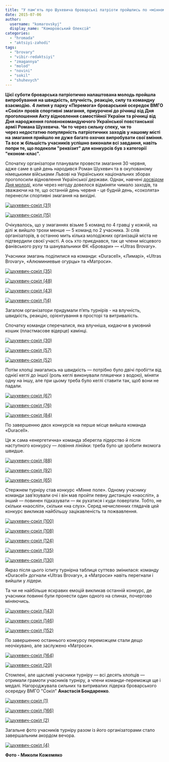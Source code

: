 ```yaml
---
title: "У пам'ять про Шухевича броварські патріоти пройшлись по «мінному полю»"
date: 2015-07-06
author: 
  username: "komarovskyj"
  display_name: "Комаровський Олексій"
categories: 
  - "hromada"
  - "aktsiyi-zahodi"
tags: 
  - "brovary"
  - "vibir-redaktsiyi"
  - "zmagannya"
  - "molod"
  - "novini"
  - "sokil"
  - "shuhevych"
---
```


**Цієї суботи броварська патріотично налаштована молодь пройшла випробування на швидкість, влучність, реакцію, силу та командну взаємодію.** **4 липня у парку «Перемога» броварський осередок ВМГО «Сокіл» провів спортивні змагання,** **приурочені до річниці від Дня проголошення Акту відновлення самостійної України та річниці від Дня народження головнокомандуючого Української повстанської армії Романа Шухевича. Чи то через сильну спеку, чи то через недостатню популярність патріотичних заходів у нашому місті на змагання прийшло не дуже багато охочих випробувати свої вміння. Та все ж більшість учасників успішно виконали всі завдання, навіть попри те, що подеколи "реквізит" для конкурсів був з категорії "економ-клас".**

Спочатку організатори планували провести змагання 30 червня, адже саме в цей день народився Роман Шухевич та в окупованому німецькими військами Львові на Українських національних зборах проголосили відновлення Української держави. Однак, навчені [досвідом Дня молоді,](https://mpz.brovary.org/drajv-proty-doshhu-den-molodi-u-brovarah-vryatuvaly-avtorali-ta-superbarabanshhytsi/) коли через негоду довелося відміняти чимало заходів, та зважаючи на те, що останній день червня - це будній день, «соколята» перенесли спортивні змагання на вихідні.

[![шухевич-сокіл (31)](https://mpz.brovary.org/wp-content/uploads/2015/07/shuhevych-sokil-31.jpg)](https://mpz.brovary.org/wp-content/uploads/2015/07/shuhevych-sokil-31.jpg)

[![шухевич-сокіл (15)](https://mpz.brovary.org/wp-content/uploads/2015/07/shuhevych-sokil-15.jpg)](https://mpz.brovary.org/wp-content/uploads/2015/07/shuhevych-sokil-15.jpg)

Очікувалось, що у змаганнях візьме 5 команд по 4 гравці у кожній, на ділі ж вийшло трохи менше — 5 команд по 2 учасника. Зі слів організаторів, в останню мить кілька молодіжних організацій міста не підтвердили своєї участі. А ось хто приєднався, так це члени місцевого фанівського руху та шанувальники ФК «Бровари» — «Ultras Brovary».

Учасники змагань поділилися на команди: «Duracell», «Лимарі», «Ultras Brovary», «Алюминиевые огурцы» та «Матроси».

[![шухевич-сокіл (35)](https://mpz.brovary.org/wp-content/uploads/2015/07/shuhevych-sokil-35.jpg)](https://mpz.brovary.org/wp-content/uploads/2015/07/shuhevych-sokil-35.jpg)

[![шухевич-сокіл (48)](https://mpz.brovary.org/wp-content/uploads/2015/07/shuhevych-sokil-48.jpg)](https://mpz.brovary.org/wp-content/uploads/2015/07/shuhevych-sokil-48.jpg)

[![шухевич-сокіл (43)](https://mpz.brovary.org/wp-content/uploads/2015/07/shuhevych-sokil-43.jpg)](https://mpz.brovary.org/wp-content/uploads/2015/07/shuhevych-sokil-43.jpg)

[![шухевич-сокіл (14)](https://mpz.brovary.org/wp-content/uploads/2015/07/shuhevych-sokil-14.jpg)](https://mpz.brovary.org/wp-content/uploads/2015/07/shuhevych-sokil-14.jpg)

Загалом організатори придумали п’ять турнірів - на влучність, швидкість, реакцію, орієнтування в просторі та витривалість.

Спочатку команди сперечалися, яка влучніша, кидаючи в умовний кошик (пластмасове відерце) камінці.

[![шухевич-сокіл (30)](https://mpz.brovary.org/wp-content/uploads/2015/07/shuhevych-sokil-30.jpg)](https://mpz.brovary.org/wp-content/uploads/2015/07/shuhevych-sokil-30.jpg)

[![шухевич-сокіл (57)](https://mpz.brovary.org/wp-content/uploads/2015/07/shuhevych-sokil-57.jpg)](https://mpz.brovary.org/wp-content/uploads/2015/07/shuhevych-sokil-57.jpg)

[![шухевич-сокіл (52)](https://mpz.brovary.org/wp-content/uploads/2015/07/shuhevych-sokil-52.jpg)](https://mpz.brovary.org/wp-content/uploads/2015/07/shuhevych-sokil-52.jpg)

Потім хлопці змагались на швидкість — потрібно було двічі пробігти від однієї кеглі до іншої (роль кеглі виконували пляшечки з водою), міняти одну на іншу, але при цьому треба було кеглі ставити так, щоб вони не падали.

[![шухевич-сокіл (67)](https://mpz.brovary.org/wp-content/uploads/2015/07/shuhevych-sokil-67.jpg)](https://mpz.brovary.org/wp-content/uploads/2015/07/shuhevych-sokil-67.jpg)

[![шухевич-сокіл (76)](https://mpz.brovary.org/wp-content/uploads/2015/07/shuhevych-sokil-76.jpg)](https://mpz.brovary.org/wp-content/uploads/2015/07/shuhevych-sokil-76.jpg)

[![шухевич-сокіл (84)](https://mpz.brovary.org/wp-content/uploads/2015/07/shuhevych-sokil-84.jpg)](https://mpz.brovary.org/wp-content/uploads/2015/07/shuhevych-sokil-84.jpg)

По завершенню двох конкурсів на перше місце вийшла команда «Duracell».

Ця ж сама «енергетична» команда зберегла лідерство й після наступного конкурсу — ловіння лінійки: треба було це зробити якомога швидше.

[![шухевич-сокіл (88)](https://mpz.brovary.org/wp-content/uploads/2015/07/shuhevych-sokil-88.jpg)](https://mpz.brovary.org/wp-content/uploads/2015/07/shuhevych-sokil-88.jpg)

[![шухевич-сокіл (92)](https://mpz.brovary.org/wp-content/uploads/2015/07/shuhevych-sokil-92.jpg)](https://mpz.brovary.org/wp-content/uploads/2015/07/shuhevych-sokil-92.jpg)

[![шухевич-сокіл (65)](https://mpz.brovary.org/wp-content/uploads/2015/07/shuhevych-sokil-65.jpg)](https://mpz.brovary.org/wp-content/uploads/2015/07/shuhevych-sokil-65.jpg)

Стержнем турніру став конкурс «Мінне поле». Одному учаснику команди зав’язували очі і він мав пройти певну дистанцію «наосліп», а інший — повинен підказувати — як рухатися і куди повертати. Тобто, не скільки «наосліп», скільки «на слух». Серед нечисленних глядачів цей конкурс викликав найбільшу зацікавленість та пожвавлення.

[![шухевич-сокіл (100)](https://mpz.brovary.org/wp-content/uploads/2015/07/shuhevych-sokil-100.jpg)](https://mpz.brovary.org/wp-content/uploads/2015/07/shuhevych-sokil-100.jpg)

[![шухевич-сокіл (108)](https://mpz.brovary.org/wp-content/uploads/2015/07/shuhevych-sokil-108.jpg)](https://mpz.brovary.org/wp-content/uploads/2015/07/shuhevych-sokil-108.jpg)

[![шухевич-сокіл (124)](https://mpz.brovary.org/wp-content/uploads/2015/07/shuhevych-sokil-124.jpg)](https://mpz.brovary.org/wp-content/uploads/2015/07/shuhevych-sokil-124.jpg)

[![шухевич-сокіл (135)](https://mpz.brovary.org/wp-content/uploads/2015/07/shuhevych-sokil-135.jpg)](https://mpz.brovary.org/wp-content/uploads/2015/07/shuhevych-sokil-135.jpg)

[![шухевич-сокіл (130)](https://mpz.brovary.org/wp-content/uploads/2015/07/shuhevych-sokil-130.jpg)](https://mpz.brovary.org/wp-content/uploads/2015/07/shuhevych-sokil-130.jpg)

Якраз після цього іспиту турнірна таблиця суттєво змінилася: команду «Duracell» догнали «Ultras Brovary», а «Матроси» навіть перегнали і вийшли у лідери.

Та чи не найбільше яскравих емоцій викликав останній конкурс, де учасники повинні були пронести один одного на спинах, почергово міняючись.

[![шухевич-сокіл (143)](https://mpz.brovary.org/wp-content/uploads/2015/07/shuhevych-sokil-143.jpg)](https://mpz.brovary.org/wp-content/uploads/2015/07/shuhevych-sokil-143.jpg)

[![шухевич-сокіл (146)](https://mpz.brovary.org/wp-content/uploads/2015/07/shuhevych-sokil-146.jpg)](https://mpz.brovary.org/wp-content/uploads/2015/07/shuhevych-sokil-146.jpg)

[![шухевич-сокіл (152)](https://mpz.brovary.org/wp-content/uploads/2015/07/shuhevych-sokil-152.jpg)](https://mpz.brovary.org/wp-content/uploads/2015/07/shuhevych-sokil-152.jpg)

По завершенню останнього конкурсу переможцем стали дещо неочікувано, але заслужено «Матроси».

[![шухевич-сокіл (164)](https://mpz.brovary.org/wp-content/uploads/2015/07/shuhevych-sokil-164.jpg)](https://mpz.brovary.org/wp-content/uploads/2015/07/shuhevych-sokil-164.jpg)

[![шухевич-сокіл (20)](https://mpz.brovary.org/wp-content/uploads/2015/07/shuhevych-sokil-20.jpg)](https://mpz.brovary.org/wp-content/uploads/2015/07/shuhevych-sokil-20.jpg)

Стомлені, але щасливі учасники турніру — всі десять хлопців — отримали грамоти учасників турніру, а члени команди-переможця ще і медалі. Нагороджувала сильних та витривалих лідерка броварського осередку ВМГО "Сокіл" **Анастасія Бондаренко**.

[![шухевич-сокіл (1)](https://mpz.brovary.org/wp-content/uploads/2015/07/shuhevych-sokil-1.jpg)](https://mpz.brovary.org/wp-content/uploads/2015/07/shuhevych-sokil-1.jpg)

[![шухевич-сокіл (166)](https://mpz.brovary.org/wp-content/uploads/2015/07/shuhevych-sokil-166.jpg)](https://mpz.brovary.org/wp-content/uploads/2015/07/shuhevych-sokil-166.jpg)

[![шухевич-сокіл (2)](https://mpz.brovary.org/wp-content/uploads/2015/07/shuhevych-sokil-2.jpg)](https://mpz.brovary.org/wp-content/uploads/2015/07/shuhevych-sokil-2.jpg)

Загальне фото учасників турніру разом із його організаторами стало завершальним акордом вечора.

[![шухевич-сокіл (4)](https://mpz.brovary.org/wp-content/uploads/2015/07/shuhevych-sokil-4.jpg)](https://mpz.brovary.org/wp-content/uploads/2015/07/shuhevych-sokil-4.jpg)

**Фото - Миколи Кожемяко**
